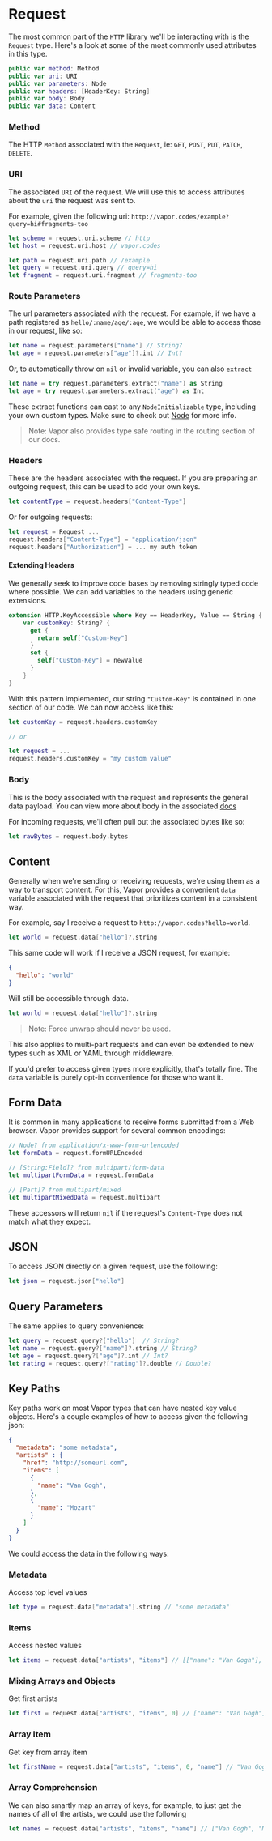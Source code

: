 # Request

The most common part of the `HTTP` library we'll be interacting with is the `Request` type. Here's a look at some of the most commonly used attributes in this type.

```swift
public var method: Method
public var uri: URI
public var parameters: Node
public var headers: [HeaderKey: String]
public var body: Body
public var data: Content
```

### Method

The HTTP `Method` associated with the `Request`, ie: `GET`, `POST`, `PUT`, `PATCH`, `DELETE`.

### URI

The associated `URI` of the request. We will use this to access attributes about the `uri` the request was sent to.

For example, given the following uri: `http://vapor.codes/example?query=hi#fragments-too`

```swift
let scheme = request.uri.scheme // http
let host = request.uri.host // vapor.codes

let path = request.uri.path // /example
let query = request.uri.query // query=hi
let fragment = request.uri.fragment // fragments-too
```

### Route Parameters

The url parameters associated with the request. For example, if we have a path registered as `hello/:name/age/:age`, we would be able to access those in our request, like so:

```swift
let name = request.parameters["name"] // String?
let age = request.parameters["age"]?.int // Int?
```

Or, to automatically throw on `nil` or invalid variable, you can also `extract`

```swift
let name = try request.parameters.extract("name") as String
let age = try request.parameters.extract("age") as Int
```

These extract functions can cast to any `NodeInitializable` type, including your own custom types. Make sure to check out [Node](https://github.com/vapor/node) for more info.

> Note: Vapor also provides type safe routing in the routing section of our docs.


### Headers

These are the headers associated with the request. If you are preparing an outgoing request, this can be used to add your own keys.

```swift
let contentType = request.headers["Content-Type"]  
```

Or for outgoing requests:

```swift
let request = Request ...
request.headers["Content-Type"] = "application/json"
request.headers["Authorization"] = ... my auth token
```

#### Extending Headers

We generally seek to improve code bases by removing stringly typed code where possible. We can add variables to the headers using generic extensions.

```swift
extension HTTP.KeyAccessible where Key == HeaderKey, Value == String {
    var customKey: String? {
      get {
        return self["Custom-Key"]
      }
      set {
        self["Custom-Key"] = newValue
      }
    }
}
```

With this pattern implemented, our string `"Custom-Key"` is contained in one section of our code. We can now access like this:

```swift
let customKey = request.headers.customKey

// or

let request = ...
request.headers.customKey = "my custom value"
```

### Body

This is the body associated with the request and represents the general data payload. You can view more about body in the associated [docs](./body.md)

For incoming requests, we'll often pull out the associated bytes like so:

```swift
let rawBytes = request.body.bytes
```

## Content

Generally when we're sending or receiving requests, we're using them as a way to transport content. For this, Vapor provides a convenient `data` variable associated with the request that prioritizes content in a consistent way.

For example, say I receive a request to `http://vapor.codes?hello=world`.

```swift
let world = request.data["hello"]?.string
```

This same code will work if I receive a JSON request, for example:

```json
{
  "hello": "world"
}
```

Will still be accessible through data.

```swift
let world = request.data["hello"]?.string
```
> Note: Force unwrap should never be used.

This also applies to multi-part requests and can even be extended to new types such as XML or YAML through middleware.

If you'd prefer to access given types more explicitly, that's totally fine. The `data` variable is purely opt-in convenience for those who want it.

## Form Data

It is common in many applications to receive forms submitted from a Web browser. Vapor provides support for several common encodings:

```swift
// Node? from application/x-www-form-urlencoded
let formData = request.formURLEncoded

// [String:Field]? from multipart/form-data
let multipartFormData = request.formData

// [Part]? from multipart/mixed
let multipartMixedData = request.multipart
```

These accessors will return `nil` if the request's `Content-Type` does not match what they expect.

## JSON

To access JSON directly on a given request, use the following:

```swift
let json = request.json["hello"]
```

## Query Parameters

The same applies to query convenience:

```swift
let query = request.query?["hello"]  // String?
let name = request.query?["name"]?.string // String?
let age = request.query?["age"]?.int // Int?
let rating = request.query?["rating"]?.double // Double?
```

## Key Paths

Key paths work on most Vapor types that can have nested key value objects. Here's a couple examples of how to access given the following json:

```json
{
  "metadata": "some metadata",
  "artists" : {
    "href": "http://someurl.com",
    "items": [
      {
        "name": "Van Gogh",
      },
      {
        "name": "Mozart"
      }
    ]
  }
}
```

We could access the data in the following ways:

### Metadata

Access top level values

```swift
let type = request.data["metadata"].string // "some metadata"
```

### Items

Access nested values

```swift
let items = request.data["artists", "items"] // [["name": "Van Gogh"], ["name": "Mozart"]]
```

### Mixing Arrays and Objects

Get first artists

```swift
let first = request.data["artists", "items", 0] // ["name": "Van Gogh"]
```

### Array Item

Get key from array item

```swift
let firstName = request.data["artists", "items", 0, "name"] // "Van Gogh"
```

### Array Comprehension

We can also smartly map an array of keys, for example, to just get the names of all of the artists, we could use the following

```swift
let names = request.data["artists", "items", "name"] // ["Van Gogh", "Mozart"]
```
